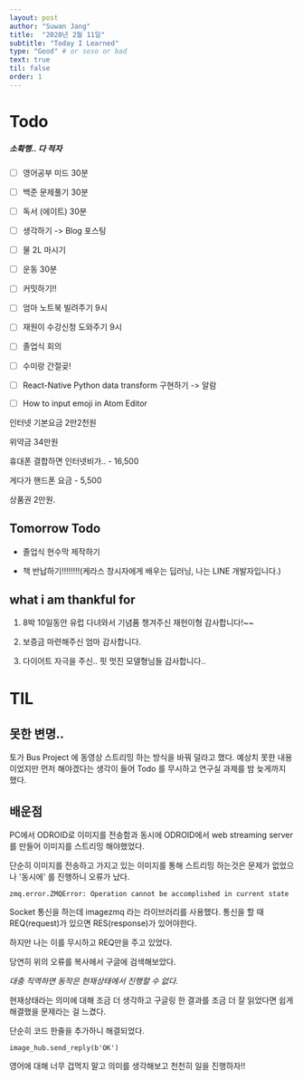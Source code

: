 ```yaml
---
layout: post
author: "Suwan Jang"
title:  "2020년 2월 11일"
subtitle: "Today I Learned"
type: "Good" # or soso or bad
text: true
til: false
order: 1
---
```


# Todo

##### 소확행.. 다 적자

-   [ ] 영어공부 미드 30분

-   [ ] 백준 문제풀기 30분

-   [ ] 독서 (에이트) 30분

-   [ ] 생각하기 -> Blog 포스팅

-   [ ] 물 2L 마시기

-   [ ] 운동 30분

-   [ ] 커밋하기!!

-   [ ] 엄마 노트북 빌려주기 9시

-   [ ] 재원이 수강신청 도와주기 9시

-   [ ] 졸업식 회의

-   [ ] 수미랑 간절곶!

-   [ ] React-Native Python data transform 구현하기 -> 알람

-   [ ] How to input emoji in Atom Editor

인터넷 기본요금 2만2천원

위약금 34만원

휴대폰 결합하면 인터넷비가.. - 16,500

게다가 핸드폰 요금 - 5,500

상품권 2만원.

## Tomorrow Todo

-   졸업식 현수막 제작하기

-   책 반납하기!!!!!!!!(케라스 창시자에게 배우는 딥러닝, 나는 LINE 개발자입니다.)

## what i am thankful for

1.  8박 10일동안 유럽 다녀와서 기념품 챙겨주신 재헌이형 감사합니다!\~~

2.  보증금 마련해주신 엄마 감사합니다.

3.  다이어트 자극을 주신.. 핏 멋진 모델형님들 감사합니다..

# TIL

## 못한 변명..

토가 Bus Project 에 동영상 스트리밍 하는 방식을 바꿔 덜라고 했다. 예상치 못한 내용이었지만 먼저 해야겠다는 생각이 들어 Todo 를 무시하고 연구실 과제를 밤 늦게까지 했다.

## 배운점

PC에서 ODROID로 이미지를 전송함과 동시에 ODROID에서 web streaming server를 만들어 이미지를 스트리밍 해야했었다.

단순히 이미지를 전송하고 가지고 있는 이미지를 통해 스트리밍 하는것은 문제가 없었으나 '동시에' 를 진행하니 오류가 났다.

    zmq.error.ZMQError: Operation cannot be accomplished in current state

Socket 통신을 하는데 imagezmq 라는 라이브러리를 사용했다. 통신을 할 때 REQ(request)가 있으면 RES(response)가 있어야한다.

하지만 나는 이를 무시하고 REQ만을 주고 있었다.

당연히 위의 오류를 복사헤서 구글에 검색해보았다.

_대충 직역하면 동작은 현재상태에서 진행할 수 없다._

현재상태라는 의미에 대해 조금 더 생각하고 구글링 한 결과를 조금 더 잘 읽었다면 쉽게 해결했을 문제라는 걸 느겼다.

단순히 코드 한줄을 추가하니 해결되었다.

    image_hub.send_reply(b'OK')

영어에 대해 너무 겁먹지 말고 의미를 생각해보고 천천히 일을 진행하자!!
